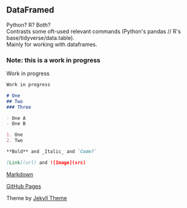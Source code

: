 ## DataFramed

Python? R? Both?<br>
Contrasts some oft-used relevant commands (Python's pandas // R's base/tidyverse/data.table).<br>
Mainly for working with dataframes.


### Note: this is a work in progress

Work in progress

```markdown
Work in progress

# One
## Two
### Three

- One A
- One B

1. One
2. Two

**Bold** and _Italic_ and `Code?`

[Link](url) and ![Image](src)
```

[Markdown](https://guides.github.com/features/mastering-markdown/)

[GitHub Pages](https://help.github.com/categories/github-pages-basics/)

Theme by [Jekyll Theme](https://jekyllrb.com/)
